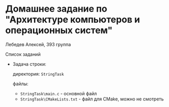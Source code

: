 # Домашнее задание по "Архитектуре компьютеров и операционных систем"

Лебедев Алексей, 393 группа

Список заданий
* Задача строки:

  директория: ```StringTask```
  
  файлы:
  * ```StringTask\main.c``` - основной файл
  * ```StringTask\CMakeLists.txt``` - файл для CMake, можно не смотреть
